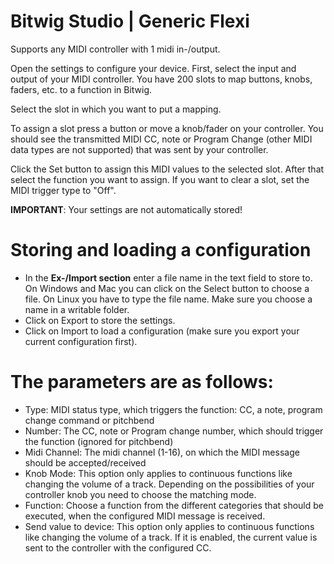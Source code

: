 # Bitwig Studio | Generic Flexi

Supports any MIDI controller with 1 midi in-/output.

Open the settings to configure your device. First, select the input and output of your MIDI controller.
You have 200 slots to map buttons, knobs, faders, etc. to a function in Bitwig.

Select the slot in which you want to put a mapping.

To assign a slot press a button or move a knob/fader on your controller. You should see the transmitted
MIDI CC, note or Program Change (other MIDI data types are not supported) that was sent by your controller.

Click the Set button to assign this MIDI values to the selected slot. After that select the function you 
want to assign.
If you want to clear a slot, set the MIDI trigger type to "Off".

**IMPORTANT**: Your settings are not automatically stored!

# Storing and loading a configuration

* In the **Ex-/Import section** enter a file name in the text field to store to. On Windows and Mac you can click on the Select button to choose a file. On Linux you have to type the file name. Make sure you choose a name in a writable folder.
* Click on Export to store the settings.
* Click on Import to load a configuration (make sure you export your current configuration first).

# The parameters are as follows:

* Type: MIDI status type, which triggers the function: CC, a note, program change command or pitchbend
* Number: The CC, note or Program change number, which should trigger the function (ignored for pitchbend)
* Midi Channel: The midi channel (1-16), on which the MIDI message should be accepted/received
* Knob Mode: This option only applies to continuous functions like changing the volume of a track. Depending on the possibilities of your controller knob you need to choose the matching mode.
* Function: Choose a function from the different categories that should be executed, when the configured MIDI message is received.
* Send value to device: This option only applies to continuous functions like changing the volume of a track. If it is enabled, the current value is sent to the controller with the configured CC.

